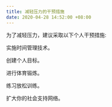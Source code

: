 ```yaml
---
title: 减轻压力的干预措施
date: 2020-04-28 14:52:00 +08:00
---
```


为了减轻压力，建议采取以下个人干预措施:

实施时间管理技术。

创建个人目标。

进行体育锻炼。

练习放松训练。

扩大你的社会支持网络。
